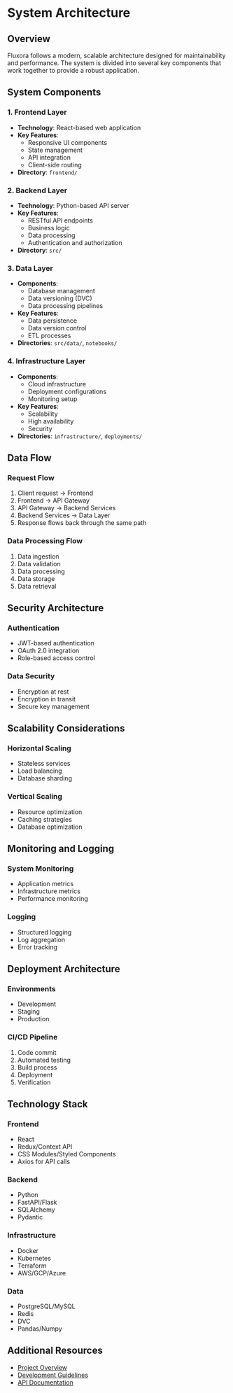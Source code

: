 # System Architecture

## Overview
Fluxora follows a modern, scalable architecture designed for maintainability and performance. The system is divided into several key components that work together to provide a robust application.

## System Components

### 1. Frontend Layer
- **Technology**: React-based web application
- **Key Features**:
  - Responsive UI components
  - State management
  - API integration
  - Client-side routing
- **Directory**: `frontend/`

### 2. Backend Layer
- **Technology**: Python-based API server
- **Key Features**:
  - RESTful API endpoints
  - Business logic
  - Data processing
  - Authentication and authorization
- **Directory**: `src/`

### 3. Data Layer
- **Components**:
  - Database management
  - Data versioning (DVC)
  - Data processing pipelines
- **Key Features**:
  - Data persistence
  - Data version control
  - ETL processes
- **Directories**: `src/data/`, `notebooks/`

### 4. Infrastructure Layer
- **Components**:
  - Cloud infrastructure
  - Deployment configurations
  - Monitoring setup
- **Key Features**:
  - Scalability
  - High availability
  - Security
- **Directories**: `infrastructure/`, `deployments/`

## Data Flow

### Request Flow
1. Client request → Frontend
2. Frontend → API Gateway
3. API Gateway → Backend Services
4. Backend Services → Data Layer
5. Response flows back through the same path

### Data Processing Flow
1. Data ingestion
2. Data validation
3. Data processing
4. Data storage
5. Data retrieval

## Security Architecture

### Authentication
- JWT-based authentication
- OAuth 2.0 integration
- Role-based access control

### Data Security
- Encryption at rest
- Encryption in transit
- Secure key management

## Scalability Considerations

### Horizontal Scaling
- Stateless services
- Load balancing
- Database sharding

### Vertical Scaling
- Resource optimization
- Caching strategies
- Database optimization

## Monitoring and Logging

### System Monitoring
- Application metrics
- Infrastructure metrics
- Performance monitoring

### Logging
- Structured logging
- Log aggregation
- Error tracking

## Deployment Architecture

### Environments
- Development
- Staging
- Production

### CI/CD Pipeline
1. Code commit
2. Automated testing
3. Build process
4. Deployment
5. Verification

## Technology Stack

### Frontend
- React
- Redux/Context API
- CSS Modules/Styled Components
- Axios for API calls

### Backend
- Python
- FastAPI/Flask
- SQLAlchemy
- Pydantic

### Infrastructure
- Docker
- Kubernetes
- Terraform
- AWS/GCP/Azure

### Data
- PostgreSQL/MySQL
- Redis
- DVC
- Pandas/Numpy

## Additional Resources
- [Project Overview](PROJECT_OVERVIEW.md)
- [Development Guidelines](DEVELOPMENT_GUIDELINES.md)
- [API Documentation](API_DOCS.md) 
